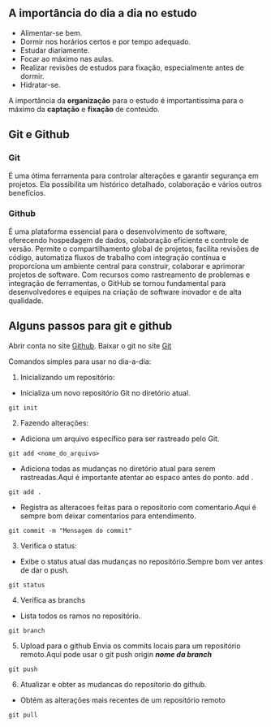 ## A importância do dia a dia no estudo

- Alimentar-se bem.
- Dormir nos horários certos e por tempo adequado.
- Estudar diariamente.
- Focar ao máximo nas aulas.
- Realizar revisões de estudos para fixação, especialmente antes de dormir.
- Hidratar-se.


A importância da **organização** para o estudo é importantíssima para o máximo da **captação** e **fixação** de conteúdo.


## Git e Github

### Git

É uma ótima ferramenta para controlar alterações e garantir segurança em projetos. Ela possibilita um histórico detalhado, colaboração e vários outros benefícios.

### Github

É uma plataforma essencial para o desenvolvimento de software, oferecendo hospedagem de dados, colaboração eficiente e controle de versão. Permite o compartilhamento global de projetos, facilita revisões de código, automatiza fluxos de trabalho com integração contínua e proporciona um ambiente central para construir, colaborar e aprimorar projetos de software. Com recursos como rastreamento de problemas e integração de ferramentas, o GitHub se tornou fundamental para desenvolvedores e equipes na criação de software inovador e de alta qualidade.

## Alguns passos para git e github


Abrir conta no site [Github](https://github.com).
Baixar o git no site [Git](https://git-scm.com)

Comandos simples para usar no dia-a-dia:

1. Inicializando um repositório:
- Inicializa um novo repositório Git no diretório atual.

```
git init
```

2. Fazendo alterações:

- Adiciona um arquivo específico para ser rastreado pelo Git.

```
git add <nome_do_arquivo>
```
- Adiciona todas as mudanças no diretório atual para serem rastreadas.Aqui é importante atentar ao espaco antes do ponto. add .

```
git add .

```

- Registra as alteracoes feitas para o repositorio com comentario.Aqui é sempre bom deixar comentarios para entendimento.
```
git commit -m "Mensagem do commit"
```

3. Verifica o status:
- Exibe o status atual das mudanças no repositório.Sempre bom ver antes de dar o push.
```
git status
```
4. Verifica as branchs

- Lista todos os ramos no repositório.
```
git branch
```
5. Upload para o github
Envia os commits locais para um repositório remoto.Aqui pode usar o git push origin ***nome da branch***
```
git push
```
6. Atualizar e obter as mudancas do repositorio do github.

- Obtém as alterações mais recentes de um repositório remoto


```
git pull
```


